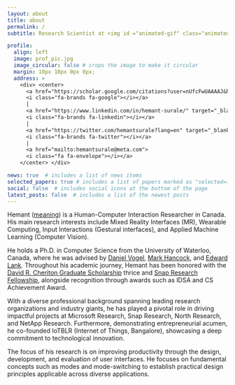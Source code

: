 ```yaml
---
layout: about
title: about
permalink: /
subtitle: Research Scientist at <img id ="animated-gif" class="animated-gif" src="./assets/img/logo_meta_transparent.gif"> <a href="https://tech.facebook.com/reality-labs/">Reality Labs</a>

profile:
  align: left
  image: prof_pic.jpg
  image_circular: false # crops the image to make it circular 
  margin: 10px 10px 0px 0px;
  address: >
    <div> <center> 
      <a href="https://scholar.google.com/citations?user=nUfcFwUAAAAJ&hl=en&oi=ao" target="_blank" rel="noopener noreferrer">
      <i class="fa-brands fa-google"></i></a> 
      | 
      <a href="https://www.linkedin.com/in/hemant-surale/" target="_blank" rel="noopener noreferrer">
      <i class="fa-brands fa-linkedin"></i></a> 
      |
      <a href="https://twitter.com/hemantsurale?lang=en" target="_blank" rel="noopener noreferrer">
      <i class="fa-brands fa-twitter"></i></a>
      | 
      <a href="mailto:hemantsurale@meta.com">
      <i class="fa fa-envelope"></i></a> 
    </center> </div>

news: true  # includes a list of news items
selected_papers: true # includes a list of papers marked as "selected={true}"
social: false  # includes social icons at the bottom of the page
latest_posts: false  # includes a list of the newest posts
---
```


Hemant ([meaning](https://en.wikipedia.org/wiki/Hemant)) is a Human-Computer Interaction Researcher in Canada. His main research interests include Mixed Reality Interfaces (MR), Wearable Computing, Input Interactions (Gestural interfaces), and Applied Machine Learning (Computer Vision).  

He holds a Ph.D. in Computer Science from the University of Waterloo, Canada, where he was advised by [Daniel Vogel](https://scholar.google.com/citations?user=Yi5nK1EAAAAJ&hl=en), [Mark Hancock](https://scholar.google.com/citations?hl=en&user=PYvcN3cAAAAJ), and [Edward Lank](https://scholar.google.com/citations?user=e7P8IwgAAAAJ&hl=en&oi=ao). Throughout his academic journey, Hemant has been honored with the [David R. Cheriton Graduate Scholarship](https://cs.uwaterloo.ca/current-graduate-students/funding-and-awards/david-r-cheriton-graduate-scholarship) thrice and [Snap Research Fellowship](https://snapresearchfs.splashthat.com/), alongside recognition through awards such as IDSA and CS Achievement Award.

With a diverse professional background spanning leading research organizations and industry giants, he has played a pivotal role in driving impactful projects at Microsoft Research, Snap Research, North Research, and NetApp Research. Furthermore, demonstrating entrepreneurial acumen, he co-founded IoTBLR (Internet of Things, Bangalore), showcasing a deep commitment to technological innovation.

The focus of his research is on improving productivity through the design, development, and evaluation of user interfaces. He focuses on fundamental concepts such as modes and mode-switching to establish practical design principles applicable across diverse applications.
